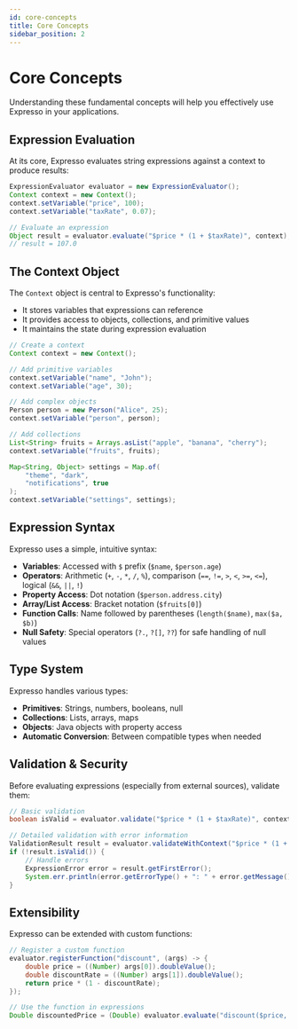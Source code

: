 ```yaml
---
id: core-concepts
title: Core Concepts
sidebar_position: 2
---
```


# Core Concepts

Understanding these fundamental concepts will help you effectively use Expresso in your applications.

## Expression Evaluation

At its core, Expresso evaluates string expressions against a context to produce results:

```java
ExpressionEvaluator evaluator = new ExpressionEvaluator();
Context context = new Context();
context.setVariable("price", 100);
context.setVariable("taxRate", 0.07);

// Evaluate an expression
Object result = evaluator.evaluate("$price * (1 + $taxRate)", context);
// result = 107.0
```

## The Context Object

The `Context` object is central to Expresso's functionality:

- It stores variables that expressions can reference
- It provides access to objects, collections, and primitive values
- It maintains the state during expression evaluation

```java
// Create a context
Context context = new Context();

// Add primitive variables
context.setVariable("name", "John");
context.setVariable("age", 30);

// Add complex objects
Person person = new Person("Alice", 25);
context.setVariable("person", person);

// Add collections
List<String> fruits = Arrays.asList("apple", "banana", "cherry");
context.setVariable("fruits", fruits);

Map<String, Object> settings = Map.of(
    "theme", "dark",
    "notifications", true
);
context.setVariable("settings", settings);
```

## Expression Syntax

Expresso uses a simple, intuitive syntax:

- **Variables**: Accessed with `$` prefix (`$name`, `$person.age`)
- **Operators**: Arithmetic (`+`, `-`, `*`, `/`, `%`), comparison (`==`, `!=`, `>`, `<`, `>=`, `<=`), logical (`&&`, `||`, `!`)
- **Property Access**: Dot notation (`$person.address.city`)
- **Array/List Access**: Bracket notation (`$fruits[0]`)
- **Function Calls**: Name followed by parentheses (`length($name)`, `max($a, $b)`)
- **Null Safety**: Special operators (`?.`, `?[]`, `??`) for safe handling of null values

## Type System

Expresso handles various types:

- **Primitives**: Strings, numbers, booleans, null
- **Collections**: Lists, arrays, maps
- **Objects**: Java objects with property access
- **Automatic Conversion**: Between compatible types when needed

## Validation & Security

Before evaluating expressions (especially from external sources), validate them:

```java
// Basic validation
boolean isValid = evaluator.validate("$price * (1 + $taxRate)", context);

// Detailed validation with error information
ValidationResult result = evaluator.validateWithContext("$price * (1 + $taxRate)", context);
if (!result.isValid()) {
    // Handle errors
    ExpressionError error = result.getFirstError();
    System.err.println(error.getErrorType() + ": " + error.getMessage());
}
```

## Extensibility

Expresso can be extended with custom functions:

```java
// Register a custom function
evaluator.registerFunction("discount", (args) -> {
    double price = ((Number) args[0]).doubleValue();
    double discountRate = ((Number) args[1]).doubleValue();
    return price * (1 - discountRate);
});

// Use the function in expressions
Double discountedPrice = (Double) evaluator.evaluate("discount($price, 0.1)", context);
``` 